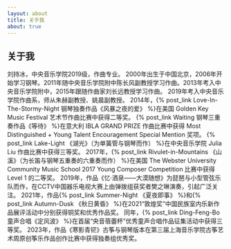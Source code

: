 ```yaml
---
layout: about
title: 关于我
about: true
---
```


## 关于我

刘持冰，中央音乐学院2019级，作曲专业。
2000年出生于中国北京，2006年开始学习钢琴。2011年随中央音乐学院附中陈长风副教授学习作曲。2013年考入中央音乐学院附中，2015年跟随作曲家刘长远教授学习作曲。
2019年考入中央音乐学院作曲系，师从朱赫副教授、姚晨副教授。
2014年，{% post_link Love-In-The-Stormy-Night 钢琴独奏作品《风暴之夜的爱》 %}在美国 Golden Key Music Festival 艺术节作曲比赛中获得二等奖。
 {% post_link Waiting 钢琴三重奏作品《等待》 %}在意大利 IBLA GRAND PRIZE 作曲比赛中获得 Most Distinguished + Young Talent Encouragement Special Mention 奖项。
 {% post_link Lake-Light 《湖光》（为单簧管与钢琴而作） %}在中央音乐学院 Julia Liu 作曲比赛中获得三等奖。
2017年，{% post_link Rivulet-in-Mountains 《山溪》（为长笛与钢琴五重奏的六重奏而作） %}在美国 The Webster University Community Music School 2017 Young Composer Competition 比赛中获得 Level 1 的二等奖。
2019年，作品《忆·酒泉——大漠随想》为琵琶与小型管弦乐队而作，在CCTV中国器乐电视大赛上由弹拨组获奖者樊之琳演奏，引起广泛关注。
2021年，作品{% post_link Summer-Night 《夏夜即事》 %}和{% post_link Autumn-Dusk 《秋日黄昏》 %}在2021“敦煌奖”中国民族室内乐新作品展评活动中分别获得铜奖和优秀作品奖。
同年，{% post_link Ding-Feng-Bo 童声合唱《定风波》 %}在首届“央音蓓蕾杯”优秀童声合唱作品征集活动中获得三等奖。
2023年，作品《寒影青铓》古筝与钢琴版本在第三届上海音乐学院古筝艺术周原创筝乐作品创作比赛中获得独奏组优秀奖。
